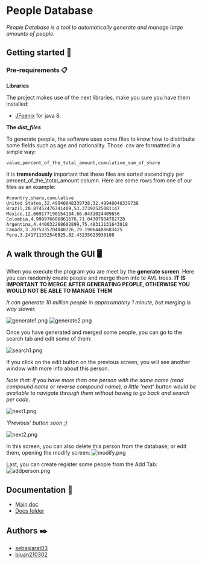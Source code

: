 # People Database

_People Database is a tool to automatically generate and manage large amounts of people._

## Getting started 🚀

### Pre-requirements 📋

**Libraries**

The project makes use of the next libraries, make you sure you have them installed:

* [JFoenix](https://github.com/jfoenixadmin/JFoenix) for java 8.

**The _dist\_files_**

To generate people, the software uses some files to _know_ how to distribuite some fields such as age and nationality. Those .csv are formatted in a simple way:

```
value,percent_of_the_total_amount,cumulative_sum_of_share
```

It is **tremendously** important that these files are sorted ascendingly per percent\_of\_the_\total\_amount column. Here are some rows from one of our files as an example:

```
#country,share,cumulative
United States,32.49940048339738,32.49940048339738
Brazil,20.87452476741409,53.37392525081147
Mexico,12.669177190154134,66.0431024409656
Colombia,4.999976606861676,71.04307904782728
Argentina,4.440032268602899,75.48311131643018
Canada,3.7075335704040726,79.19064488683425
Peru,3.241711352546825,82.43235623938108
```

## A walk through the GUI 🖥️

When you execute the program you are meet by the **generate screen**. Here you can randomly create people and merge them into te AVL trees.
**IT IS IMPORTANT TO MERGE AFTER GENERATING PEOPLE, OTHERWISE YOU WOULD NOT BE ABLE TO MANAGE THEM**

_It can generate 10 million people in approximately 1 minute, but merging is way slower._

![generate1.png](assets/windows_screenshots/generate1.png "Generate screen")
![generate2.png](assets/windows_screenshots/generate2.png "Generate screen 2")

Once you have generated and merged some people, you can go to the search tab and edit some of them: 

![search1.png](assets/windows_screenshots/search1.png "Search screen")

If you click on the edit button on the previous screen, you will see another window with more info about this person.

_Note that: if you have more than one person with the same name (read compound name or reverse compound name), a little 'next' button would be available to navigate
through them without having to go back and search per code._

![next1.png](assets/windows_screenshots/next1.png "Edit screen")

_'Previous' button soon ;)_

![next2.png](assets/windows_screenshots/next2.png "Edit screen 2")

In this screen, you can also delete this person from the database; or edit them, opening the modify screen:
![modify.png](assets/windows_screenshots/modify.png "Modify screen")

Last, you can create register some people from the Add Tab:
![addperson.png](assets/windows_screenshots/addperson.png "Add Person screen")

## Documentation 📖

* [Main doc](docs/DOCUMENTATION-TI2.pdf)
* [Docs folder](/docs)

## Authors ✒️
* [sebasjarat03](https://github.com/sebasjarat03)
* [bjuan210302](https://github.com/bjuan210302)
